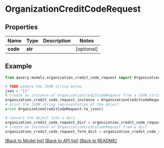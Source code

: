 # OrganizationCreditCodeRequest


## Properties
Name | Type | Description | Notes
------------ | ------------- | ------------- | -------------
**code** | **str** |  | [optional] 

## Example

```python
from qovery.models.organization_credit_code_request import OrganizationCreditCodeRequest

# TODO update the JSON string below
json = "{}"
# create an instance of OrganizationCreditCodeRequest from a JSON string
organization_credit_code_request_instance = OrganizationCreditCodeRequest.from_json(json)
# print the JSON string representation of the object
print OrganizationCreditCodeRequest.to_json()

# convert the object into a dict
organization_credit_code_request_dict = organization_credit_code_request_instance.to_dict()
# create an instance of OrganizationCreditCodeRequest from a dict
organization_credit_code_request_form_dict = organization_credit_code_request.from_dict(organization_credit_code_request_dict)
```
[[Back to Model list]](../README.md#documentation-for-models) [[Back to API list]](../README.md#documentation-for-api-endpoints) [[Back to README]](../README.md)


